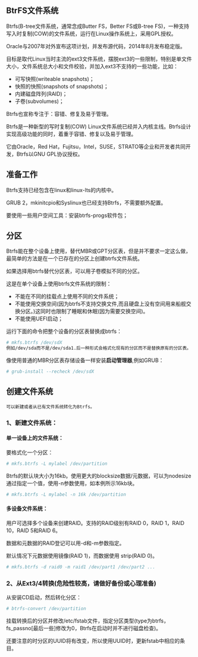 ## BtrFS文件系统

Btrfs(B-tree文件系统，通常念成Butter FS，Better FS或B-tree FS)，一种支持写入时复制(COW)的文件系统，运行在Linux操作系统上，采用GPL授权。

Oracle与2007年对外宣布这项计划，并发布源代码，2014年8月发布稳定版。

目标是取代Linux当时主流的ext3文件系统，摆脱ext3的一些限制，特别是单文件大小，文件系统总大小和文件校验，并加入ext3不支持的一些功能，比如：
* 可写快照(writeable snapshots)；
* 快照的快照(snapshots of snapshots)；
* 内建磁盘阵列(RAID)；
* 子卷(subvolumes)；

Btrfs也宣称专注于：容错、修复及易于管理。

Btrfs是一种新型的写时复制(COW) Linux文件系统已经并入内核主线。Btrfs设计实现高级功能的同时，着重于容错、修复以及易于管理。

它由Oracle，Red Hat，Fujitsu，Intel，SUSE，STRATO等企业和开发者共同开发，Btrfs以GNU GPL协议授权。


## 准备工作

Btrfs支持已经包含在linux和linux-lts的内核中。

GRUB 2，mkinitcpio和Syslinux也已经支持Btrfs，不需要额外配置。

要使用一些用户空间工具：安装btrfs-progs软件包；

## 分区

Btrfs能在整个设备上使用，替代MBR或GPT分区表，但是并不要求一定这么做，最简单的方法是在一个已存在的分区上创建btrfs文件系统。

如果选择用btrfs替代分区表，可以用子卷模拟不同的分区。

这是在单个设备上使用btrfs文件系统的限制：
* 不能在不同的挂载点上使用不同的文件系统；
* 不能使用交换空间(因为btrfs不支持交换文件,而且硬盘上没有空间用来船舰交换分区。)这同时也限制了睡眠和休眠(因为需要交换空间)。
* 不能使用UEFI启动；

运行下面的命令把整个设备的分区表替换成btrfs：
```bash
# mkfs.btrfs /dev/sdX
例如/dev/sda而不是/dev/sda1.后一种形式会格式化现有的分区而不是替换原有的分区表。
```

像使用普通的MBR分区表存储设备一样安装**启动管理器**,例如GRUB：
```bash
# grub-install --recheck /dev/sdX
```

## 创建文件系统

    可以新建或者从已有文件系统转化为Btrfs。

### 1、新建文件系统：

#### 单一设备上的文件系统：

要格式化一个分区：
```bash
# mkfs.btrfs -L mylabel /dev/partition
```

Btrfs的默认块大小为16kb。使用更大的blocksize数据/元数据，可以为nodesize通过指定一个值，使用-n参数使用，如本例所示16kb块。
```bash
# mkfs.btrfs -L mylabel -n 16k /dev/partition
```

#### 多设备文件系统：

用户可选择多个设备来创建RAID。支持的RAID级别有RAID 0，RAID 1，RAID 10，RAID 5和RAID 6。

数据和元数据的RAID登记可以用-d和-m参数指定。

默认情况下元数据使用镜像(RAID 1)，而数据使用 strip(RAID 0)。

```bash
# mkfs.btrfs -d raid0 -m raid1 /dev/part1 /dev/part2 ...
```

### 2、从Ext3/4转换(危险性较高，请做好备份或心理准备)

从安装CD启动，然后转化分区：

```bash
# btrfs-convert /dev/partition
```
挂载转换后的分区并修改/etc/fstab文件，指定分区类型(type为btrfs，fs_passno[最后一些]修改为0，Btrfs在启动时并不进行磁盘检查)。

还要注意的时分区的UUID将有改变，所以使用UUID时，更新fstab中相应的条目。


